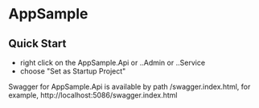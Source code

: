 # AppSample

## Quick Start
- right click on the AppSample.Api or ..Admin or ..Service 
- choose "Set as Startup Project"

Swagger for AppSample.Api is available by path /swagger.index.html,
for example, http://localhost:5086/swagger.index.html
